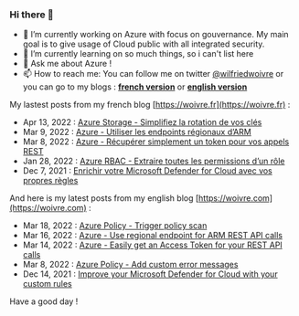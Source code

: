 ### Hi there 👋

- 🔭 I’m currently working on Azure with focus on gouvernance. My main goal is to give usage of Cloud public with all integrated security.
- 🌱 I’m currently learning on so much things, so i can't list here
- 💬 Ask me about Azure !
- 📫 How to reach me: You can follow me on twitter [@wilfriedwoivre](https://twitter.com/wilfriedwoivre) or you can go to my blogs : **[french version](https://woivre.fr)** or **[english version](https://woivre.com)**

My lastest posts from my french blog [https://woivre.fr](https://woivre.fr) :

<!-- FRENCH-BLOG-POST-LIST:START -->
 - Apr 13, 2022 : [Azure Storage - Simplifiez la rotation de vos clés](https://woivre.fr/blog/2022/04/azure-storage-simplifiez-la-rotation-de-vos-cles)
 - Mar 9, 2022 : [Azure - Utiliser les endpoints régionaux d’ARM](https://woivre.fr/blog/2022/03/azure-utiliser-les-endpoints-regionaux-darm)
 - Mar 8, 2022 : [Azure - Récupérer simplement un token pour vos appels REST](https://woivre.fr/blog/2022/03/azure-recuperer-simplement-un-token-pour-vos-appels-rest)
 - Jan 28, 2022 : [Azure RBAC - Extraire toutes les permissions d’un rôle](https://woivre.fr/blog/2022/01/azure-rbac-extraire-toutes-les-permissions-dun-role)
 - Dec 7, 2021 : [Enrichir votre Microsoft Defender for Cloud avec vos propres règles](https://woivre.fr/blog/2021/12/enrichir-votre-security-center-avec-vos-propres-regles)<!-- FRENCH-BLOG-POST-LIST:END -->

And here is my latest posts from my english blog [https://woivre.com](https://woivre.com) :

<!-- ENGLISH-BLOG-POST-LIST:START -->
 - Mar 18, 2022 : [Azure Policy - Trigger policy scan](https://woivre.com/blog/2022/03/azure-policy-trigger-policy-scan)
 - Mar 16, 2022 : [Azure - Use regional endpoint for ARM REST API calls](https://woivre.com/blog/2022/03/azure-use-regional-endpoint-for-arm-rest-api-calls)
 - Mar 14, 2022 : [Azure - Easily get an Access Token for your REST API calls](https://woivre.com/blog/2022/03/azure-easily-get-an-access-token-for-your-rest-api-calls)
 - Mar 8, 2022 : [Azure Policy - Add custom error messages](https://woivre.com/blog/2022/03/azure-policy-add-custom-error-messages)
 - Dec 14, 2021 : [Improve your Microsoft Defender for Cloud with your custom rules](https://woivre.com/blog/2021/12/improve-your-microsoft-defender-for-cloud-with-your-custom-rules)<!-- ENGLISH-BLOG-POST-LIST:END -->

Have a good day !